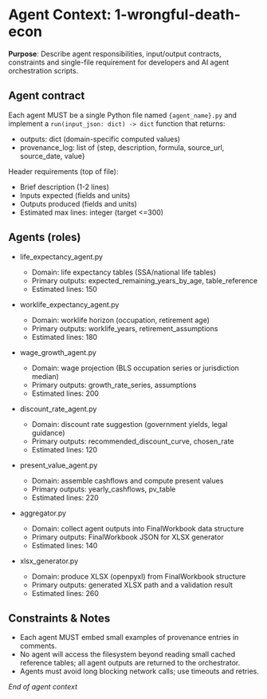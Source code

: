 # Agent Context: 1-wrongful-death-econ

**Purpose**: Describe agent responsibilities, input/output contracts, constraints and single-file requirement for developers and AI agent orchestration scripts.

## Agent contract

Each agent MUST be a single Python file named `{agent_name}.py` and implement a `run(input_json: dict) -> dict` function that returns:

- outputs: dict (domain-specific computed values)
- provenance_log: list of {step, description, formula, source_url, source_date, value}

Header requirements (top of file):
- Brief description (1-2 lines)
- Inputs expected (fields and units)
- Outputs produced (fields and units)
- Estimated max lines: integer (target <=300)

## Agents (roles)

- life_expectancy_agent.py
  - Domain: life expectancy tables (SSA/national life tables)
  - Primary outputs: expected_remaining_years_by_age, table_reference
  - Estimated lines: 150

- worklife_expectancy_agent.py
  - Domain: worklife horizon (occupation, retirement age)
  - Primary outputs: worklife_years, retirement_assumptions
  - Estimated lines: 180

- wage_growth_agent.py
  - Domain: wage projection (BLS occupation series or jurisdiction median)
  - Primary outputs: growth_rate_series, assumptions
  - Estimated lines: 200

- discount_rate_agent.py
  - Domain: discount rate suggestion (government yields, legal guidance)
  - Primary outputs: recommended_discount_curve, chosen_rate
  - Estimated lines: 120

- present_value_agent.py
  - Domain: assemble cashflows and compute present values
  - Primary outputs: yearly_cashflows, pv_table
  - Estimated lines: 220

- aggregator.py
  - Domain: collect agent outputs into FinalWorkbook data structure
  - Primary outputs: FinalWorkbook JSON for XLSX generator
  - Estimated lines: 140

- xlsx_generator.py
  - Domain: produce XLSX (openpyxl) from FinalWorkbook structure
  - Primary outputs: generated XLSX path and a validation result
  - Estimated lines: 260

## Constraints & Notes

- Each agent MUST embed small examples of provenance entries in comments.
- No agent will access the filesystem beyond reading small cached reference tables; all agent outputs are returned to the orchestrator.
- Agents must avoid long blocking network calls; use timeouts and retries.


*End of agent context*